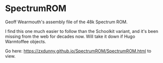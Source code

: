 # SpectrumROM
Geoff Wearmouth's assembly file of the 48k Spectrum ROM.

I find this one much easier to follow than the Schoolkit variant, and it's been missing from the web for decades now. Will take it down if Hugo Warmtoffee objects.

Go here: https://zxdunny.github.io/SpectrumROM/SpectrumROM.html to view.
